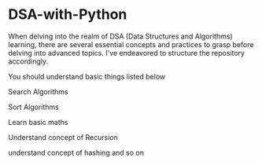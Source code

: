 # DSA-with-Python

When delving into the realm of DSA (Data Structures and Algorithms) learning,
there are several essential concepts and practices to grasp before delving into advanced topics. I've endeavored to structure the repository accordingly.

You should understand basic things listed below

Search Algorithms

Sort Algorithms

Learn basic maths

Understand concept of Recursion

understand concept of hashing and so on
